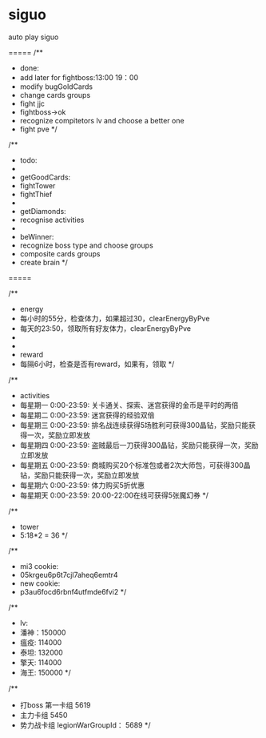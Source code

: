 siguo
=====

auto play siguo

=====
/**
 * done: 
 * add later for fightboss:13:00 19：00
 * modify bugGoldCards
 * change cards groups
 * fight jjc
 * fightboss->ok
 * recognize compitetors lv and choose a better one
 * fight pve
 */

/**
 * todo:
 *
 * getGoodCards:
 * fightTower
 * fightThief
 *
 * getDiamonds:
 * recognise activities
 *
 * beWinner:
 * recognize boss type and choose groups
 * composite cards groups
 * create brain
 */

=====

/**
 * energy
 * 每小时的55分，检查体力，如果超过30，clearEnergyByPve
 * 每天的23:50，领取所有好友体力，clearEnergyByPve
 *
 * 
 * reward
 * 每隔6小时，检查是否有reward，如果有，领取
 */


/**
 * activities
 * 每星期一 0:00-23:59: 关卡通关、探索、迷宫获得的金币是平时的两倍
 * 每星期二 0:00-23:59: 迷宫获得的经验双倍
 * 每星期三 0:00-23:59: 排名战连续获得5场胜利可获得300晶钻，奖励只能获得一次，奖励立即发放
 * 每星期四 0:00-23:59: 盗贼最后一刀获得300晶钻，奖励只能获得一次，奖励立即发放
 * 每星期五 0:00-23:59: 商城购买20个标准包或者2次大师包，可获得300晶钻，奖励只能获得一次，奖励立即发放
 * 每星期六 0:00-23:59: 体力购买5折优惠
 * 每星期天 0:00-23:59: 20:00-22:00在线可获得5张魔幻券
 */

/**
 * tower
 * 5:18*2 = 36
 */

/**
 * mi3 cookie:
 * 05krgeu6p6t7cjl7aheq6emtr4
 * new cookie:
 * p3au6focd6rbnf4utfmde6fvi2
 */
 

/**
 * lv:
 * 潘神：150000
 * 瘟疫: 114000
 * 泰坦: 132000
 * 擎天: 114000
 * 海王: 150000
 */

/**
 * 打boss 第一卡组 5619
 * 主力卡组 5450
 * 势力战卡组 legionWarGroupId： 5689
 */
